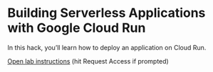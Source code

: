# Building Serverless Applications with Google Cloud Run

In this hack, you’ll learn how to deploy an application on Cloud Run. 

[Open lab instructions](https://docs.google.com/document/d/1STYDGk9QNwRxFWYZSuWb_i4sYj3THIeKJaMqleFqCfI/view) (hit Request Access if prompted)

